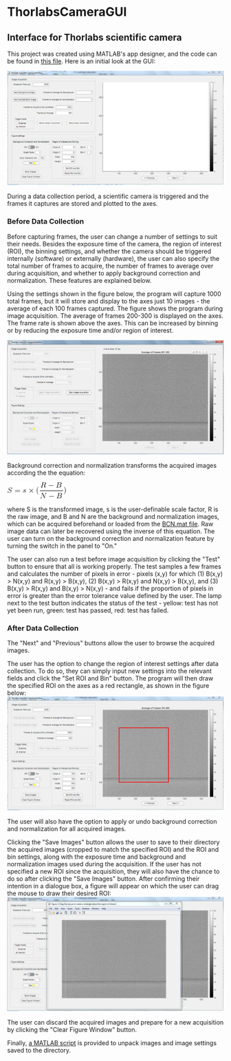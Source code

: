 # ThorlabsCameraGUI
## Interface for Thorlabs scientific camera

This project was created using MATLAB's app designer, and the code can be found in [this file](https://github.com/SamNadjari/ThorlabsCameraGUI/blob/master/ThorlabsScientificCameraInterface.mlapp). Here is an initial look at the GUI:

![GUI](https://github.com/SamNadjari/ThorlabsCameraGUI/blob/master/images/GUI_View.PNG)

During a data collection period, a scientific camera is triggered and the frames it captures are stored and plotted to the axes.

### Before Data Collection
Before capturing frames, the user can change a number of settings to suit their needs. Besides the exposure time of the camera, the region of interest (ROI), the binning settings, and whether the camera should be triggered internally (software) or externally (hardware), the user can also specify the total number of  frames to acquire, the number of frames to average over during acquisition, and whether to apply background correction and normalization. These features are explained below.

Using the settings shown in the figure below, the program will capture 1000 total frames, but it will store and display to the axes just 10 images - the average of each 100 frames captured. The figure shows the program during image acquisition. The average of frames 200-300 is displayed on the axes. The frame rate is shown above the axes. This can be increased by binning or by reducing the exposure time and/or region of interest.

![Acquisition](https://github.com/SamNadjari/ThorlabsCameraGUI/blob/master/images/Acquisition.PNG)

Background correction and normalization transforms the acquired images according the the equation:

![BCN Equation](https://github.com/SamNadjari/ThorlabsCameraGUI/blob/master/images/BCN_Equation.gif)

where S is the transformed image, s is the user-definable scale factor, R is the raw image, and B and N are the background and normalization images, which can be acquired beforehand or loaded from the [BCN.mat file](https://github.com/SamNadjari/ThorlabsCameraGUI/blob/master/BCN.mat). Raw image data can later be recovered using the inverse of this equation. The user can turn on the background correction and normalization feature by turning the switch in the panel to "On." 

The user can also run a test before image acquisition by clicking the "Test" button to ensure that all is working properly. The test samples a few frames and calculates the number of pixels in error - pixels (x,y) for which (1) B(x,y) > N(x,y) and R(x,y) > B(x,y), (2) B(x,y) > R(x,y) and N(x,y) > B(x,y), and (3) B(x,y) > R(x,y) and B(x,y) > N(x,y) - and fails if the proportion of pixels in error is greater than the error tolerance value defined by the user. The lamp next to the test button indicates the status of the test - yellow: test has not yet been run, green: test has passed, red: test has failed.

### After Data Collection
The "Next" and "Previous" buttons allow the user to browse the acquired images.

The user has the option to change the region of interest settings after data collection. To do so, they can simply input new settings into the relevant fields and click the "Set ROI and Bin" button. The program will then draw the specified ROI on the axes as a red rectangle, as shown in the figure below:
![ROI Update](https://github.com/SamNadjari/ThorlabsCameraGUI/blob/master/images/ROI_update.PNG)

The user will also have the option to apply or undo background correction and normalization for all acquired images.

Clicking the "Save Images" button allows the user to save to their directory the acquired images (cropped to match the specified ROI) and the ROI and bin settings, along with the exposure time and background and normalization images used during the acquisition. If the user has not specified a new ROI since the acquisition, they will also have the chance to do so after clicking the "Save Images" button. After confirming their intention in a dialogue box, a figure will appear on which the user can drag the mouse to draw their desired ROI: 
![Draw ROI Prompt](https://github.com/SamNadjari/ThorlabsCameraGUI/blob/master/images/Draw_ROI_prompt.PNG)

The user can discard the acquired images and prepare for a new acquisition by clicking the "Clear Figure Window" button.

Finally, [a MATLAB script](https://github.com/SamNadjari/ThorlabsCameraGUI/blob/master/UnpackValues.m) is provided to unpack images and image settings saved to the directory.
